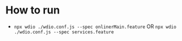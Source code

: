 # How to run

* `npx wdio ./wdio.conf.js --spec onlinerMain.feature` OR `npx wdio ./wdio.conf.js --spec services.feature`